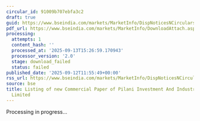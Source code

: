 ```yaml
---
circular_id: 91009b707ebfa3c2
draft: true
guid: https://www.bseindia.com/markets/MarketInfo/DispNoticesNCirculars.aspx?Noticeid={542B402F-14F5-4778-9C0E-1976DFE83892}&noticeno=20250912-70&dt=09/12/2025&icount=70&totcount=103&flag=0
pdf_url: https://www.bseindia.com/markets/MarketInfo/DownloadAttach.aspx?id=20250912-70&attachedId=
processing:
  attempts: 1
  content_hash: ''
  processed_at: '2025-09-13T15:26:59.170943'
  processor_version: '2.0'
  stage: download_failed
  status: failed
published_date: '2025-09-12T11:55:49+00:00'
rss_url: https://www.bseindia.com/markets/MarketInfo/DispNoticesNCirculars.aspx?Noticeid={542B402F-14F5-4778-9C0E-1976DFE83892}&noticeno=20250912-70&dt=09/12/2025&icount=70&totcount=103&flag=0
source: bse
title: Listing of new Commercial Paper of Pilani Investment And Industries Corporation
  Limited
---
```


Processing in progress...